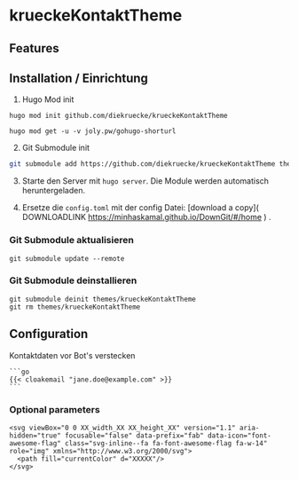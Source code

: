 # krueckeKontaktTheme

## Features

## Installation / Einrichtung

1. Hugo Mod init

  ```shell
  hugo mod init github.com/diekruecke/krueckeKontaktTheme

  hugo mod get -u -v joly.pw/gohugo-shorturl
  ```

2. Git Submodule init

  ```bash
  git submodule add https://github.com/diekruecke/krueckeKontaktTheme themes/krueckeKontaktTheme
  ```

3. Starte den Server mit `hugo server`. Die Module werden automatisch heruntergeladen.

4. Ersetze die `config.toml` mit der config Datei: [download a copy]( DOWNLOADLINK https://minhaskamal.github.io/DownGit/#/home ) .

### Git Submodule aktualisieren

  ```shell
  git submodule update --remote
  ```

### Git Submodule deinstallieren

  ```shell
  git submodule deinit themes/krueckeKontaktTheme
  git rm themes/krueckeKontaktTheme
  ```


## Configuration

Kontaktdaten vor Bot's verstecken  

    ```go
    {{< cloakemail "jane.doe@example.com" >}}
    ```

### Optional parameters

```
<svg viewBox="0 0 XX_width_XX XX_height_XX" version="1.1" aria-hidden="true" focusable="false" data-prefix="fab" data-icon="font-awesome-flag" class="svg-inline--fa fa-font-awesome-flag fa-w-14" role="img" xmlns="http://www.w3.org/2000/svg">
  <path fill="currentColor" d="XXXXX"/>
</svg>
```

<svg viewBox="0 0 29.2546 27.2269" version="1.1" aria-hidden="true" focusable="false" data-prefix="fab" data-icon="font-awesome-flag" class="svg-inline--fa fa-font-awesome-flag fa-w-14" role="img" xmlns="http://www.w3.org/2000/svg">

